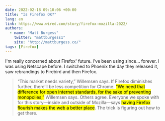 ```yaml
---
date: 2022-02-18 09:10:06 +00:00
title: "Is Firefox OK?"
lang: en
link: https://www.wired.com/story/firefox-mozilla-2022/
authors:
  - name: "Matt Burgess"
    twitter: "mattburgess1"
    site: "http://mattburgess.co/"
tags: [Firefox]
---
```


I'm really concerned about Firefox' future. I've been using since… forever. I was using Netscape before. I switched to Phoenix the day they released it, saw rebrandings to Firebird and then Firefox.

> “This market needs variety,” Willemsen says. If Firefox diminishes further, there’ll be less competition for Chrome. <mark>“We need that difference for open internet standards, for the sake of preventing monopolies,”</mark> Willemsen says. Others agree. Everyone we spoke with for this story—inside and outside of Mozilla—says <mark>having Firefox flourish makes the web a better place</mark>. The trick is figuring out how to get there.
